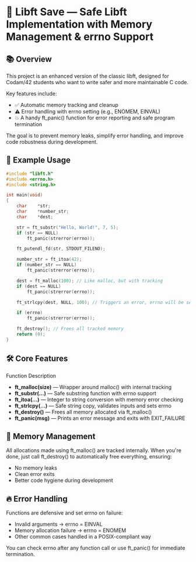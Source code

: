# 🧠 Libft Save — Safe Libft Implementation with Memory Management & errno Support
## 📚 Overview

This project is an enhanced version of the classic libft, designed for Codam/42 students who want to write safer and more maintainable C code.

Key features include:

- ✅ Automatic memory tracking and cleanup
- ⚠️ Error handling with errno setting (e.g., ENOMEM, EINVAL)
- 💥 A handy ft_panic() function for error reporting and safe program termination

The goal is to prevent memory leaks, simplify error handling, and improve code robustness during development.

## 🚀 Example Usage
```c
#include "libft.h"
#include <errno.h>
#include <string.h>

int	main(void)
{
	char	*str;
	char	*number_str;
	char	*dest;

	str = ft_substr("Hello, World!", 7, 5);
	if (str == NULL)
		ft_panic(strerror(errno));

	ft_putendl_fd(str, STDOUT_FILENO);

	number_str = ft_itoa(42);
	if (number_str == NULL)
		ft_panic(strerror(errno));

	dest = ft_malloc(100); // Like malloc, but with tracking
	if (dest == NULL)
		ft_panic(strerror(errno));

	ft_strlcpy(dest, NULL, 100); // Triggers an error, errno will be set

	if (errno)
		ft_panic(strerror(errno));

	ft_destroy(); // Frees all tracked memory
	return (0);
}
```

## 🛠 Core Features
Function	Description
- **ft_malloc(size)** — Wrapper around malloc() with internal tracking  
- **ft_substr(...)** — Safe substring function with errno support  
- **ft_itoa(...)** — Integer to string conversion with memory error checking  
- **ft_strlcpy(...)** — Safe string copy, validates inputs and sets errno  
- **ft_destroy()** — Frees all memory allocated via ft_malloc()  
- **ft_panic(msg)** — Prints an error message and exits with EXIT_FAILURE  

## 🧼 Memory Management
All allocations made using ft_malloc() are tracked internally. When you're done, just call ft_destroy() to automatically free everything, ensuring:
- No memory leaks
- Clean error exits
- Better code hygiene during development

## 🔥 Error Handling
Functions are defensive and set errno on failure:
- Invalid arguments → errno = EINVAL
- Memory allocation failure → errno = ENOMEM
- Other common cases handled in a POSIX-compliant way

You can check errno after any function call or use ft_panic() for immediate termination.
